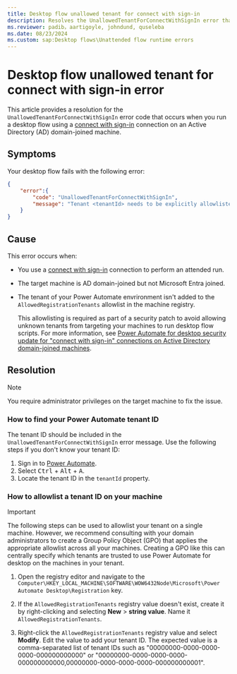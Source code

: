 ```yaml
---
title: Desktop flow unallowed tenant for connect with sign-in
description: Resolves the UnallowedTenantForConnectWithSignIn error that occurs when you run a desktop flow using a connect with sign-in from a tenant that isn't allowlisted by the target Active Directory (AD) domain-joined machine.
ms.reviewer: padib，aartigoyle, johndund, quseleba
ms.date: 08/23/2024
ms.custom: sap:Desktop flows\Unattended flow runtime errors
---
```

# Desktop flow unallowed tenant for connect with sign-in error

This article provides a resolution for the `UnallowedTenantForConnectWithSignIn` error code that occurs when you run a desktop flow using a [connect with sign-in](/power-automate/desktop-flows/desktop-flow-connections#connect-with-sign-in-for-attended-runs) connection on an Active Directory (AD) domain-joined machine.

## Symptoms

Your desktop flow fails with the following error:

```json
{
    "error":{
        "code": "UnallowedTenantForConnectWithSignIn",
        "message": "Tenant <tenantId> needs to be explicitly allowlisted to authorize 'connect with sign-in' runs on the machine."  
    }    
}
```

## Cause

This error occurs when:

- You use a [connect with sign-in](/power-automate/desktop-flows/desktop-flow-connections#connect-with-sign-in-for-attended-runs) connection to perform an attended run.
- The target machine is AD domain-joined but not Microsoft Entra joined.
- The tenant of your Power Automate envrironment isn't added to the `AllowedRegistrationTenants` allowlist in the machine registry.

  This allowlisting is required as part of a security patch to avoid allowing unknown tenants from targeting your machines to run desktop flow scripts. For more information, see [Power Automate for desktop security update for "connect with sign-in" connections on Active Directory domain-joined machines](connect-with-sign-in-security-update.md).

## Resolution

> [!NOTE]
> You require administrator privileges on the target machine to fix the issue.

### How to find your Power Automate tenant ID

The tenant ID should be included in the `UnallowedTenantForConnectWithSignIn` error message. Use the following steps if you don't know your tenant ID:

1. Sign in to [Power Automate](https://make.powerautomate.com/).
1. Select <kbd>Ctrl</kbd> + <kbd>Alt</kbd> + <kbd>A</kbd>.
1. Locate the tenant ID in the `tenantId` property.

### How to allowlist a tenant ID on your machine

> [!IMPORTANT]
> The following steps can be used to allowlist your tenant on a single machine. However, we recommend consulting with your domain administrators to create a Group Policy Object (GPO) that applies the appropriate allowlist across all your machines. Creating a GPO like this can centrally specify which tenants are trusted to use Power Automate for desktop on the machines in your tenant.

1. Open the registry editor and navigate to the `Computer\HKEY_LOCAL_MACHINE\SOFTWARE\WOW6432Node\Microsoft\Power Automate Desktop\Registration` key.

1. If the `AllowedRegistrationTenants` registry value doesn't exist, create it by right-clicking and selecting **New** > **string value**. Name it `AllowedRegistrationTenants`.

1. Right-click the `AllowedRegistrationTenants` registry value and select **Modify**. Edit the value to add your tenant ID. The expected value is a comma-separated list of tenant IDs such as "00000000-0000-0000-0000-000000000000" or "00000000-0000-0000-0000-000000000000,00000000-0000-0000-0000-000000000001".
